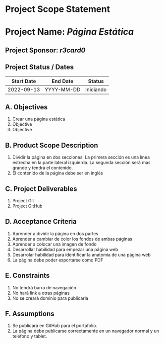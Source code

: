 # Project Scope Statement

# Project Name: *Página Estática*

## Project Sponsor: *r3card0*

## Project Status / Dates
|  Start Date  |   End Date   |  Status  |
|--------------|--------------|----------|
|  2022-09-13  |  YYYY-MM-DD  | Iniciando         |


## A. Objectives
1. Crear una página estática
2. Objective
3. Objective


## B. Product Scope Description
1. Dividir la página en dos secciones. La primera sección es una línea estrecha en la parte lateral izquierda. La segunda sección será mas grande y tendrá el contenido. 
2. El contenido de la página debe ser en inglés

## C. Project Deliverables
1. Project Git
2. Project GitHub

## D. Acceptance Criteria
1. Aprender a dividir la página en dos partes
2. Aprender a cambiar de color los fondos de ambas páginas
3. Aprender a colocar una imagen de fondo
4. Desarrollar habilidad para empezar una página web
5. Desarrolar habilidad para identificar la anatomía de una página web
6. La página debe poder exportarse como PDF

## E. Constraints
1. No tendrá barra de navegación. 
2. No hará link a otras páginas
3. No se creará dominio para publicarla

## F. Assumptions
1. Se publicará en GitHub para el portafolio.
2. La página debe publicarse correctamente en un navegador normal y un teléfono y tablet.